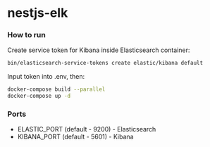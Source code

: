 # nestjs-elk

### How to run

Create service token for Kibana inside Elasticsearch container:

```bash
bin/elasticsearch-service-tokens create elastic/kibana default
```

Input token into .env, then:

```bash
docker-compose build --parallel
docker-compose up -d
```

### Ports

- ELASTIC_PORT (default - 9200) - Elasticsearch
- KIBANA_PORT (default - 5601) - Kibana
